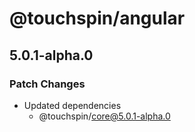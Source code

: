 # @touchspin/angular

## 5.0.1-alpha.0

### Patch Changes

- Updated dependencies
  - @touchspin/core@5.0.1-alpha.0
